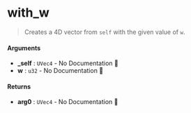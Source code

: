 # with\_w

>  Creates a 4D vector from `self` with the given value of `w`.

#### Arguments

- **\_self** : `UVec4` \- No Documentation 🚧
- **w** : `u32` \- No Documentation 🚧

#### Returns

- **arg0** : `UVec4` \- No Documentation 🚧